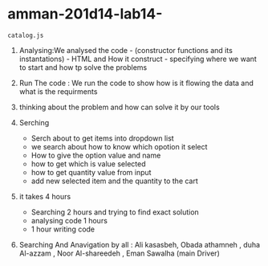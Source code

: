 # amman-201d14-lab14-

`catalog.js`
1. Analysing:We analysed the code
        - (constructor functions and its instantations)
        - HTML and How it construct 
        - specifying where we want to start and how tp solve the problems 

2. Run The code : We run the code to show how is it flowing the data and what is the requirments

3. thinking about the problem and how can solve it by our tools 

4. Serching
     - Serch about to get items into dropdown list 
     -  we search about how to know which opotion it select 
     - How to give the option value and name  
     - how to get which is value selected 
     - how to get quantity value from input 
     - add new selected item and the quantity to the cart 

5. it takes 4 hours 
   - Searching 2 hours and trying to find exact solution 
   - analysing code 1 hours
   - 1 hour writing code 
     
6. Searching And Anavigation by all : Ali kasasbeh, Obada athamneh , duha Al-azzam , Noor Al-shareedeh ,    Eman Sawalha (main Driver)
